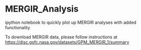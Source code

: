 # MERGIR_Analysis
ipython notebook to quickly plot up MERGIR analyses with added functionality

To download MERGIR data, please follow instructions at https://disc.gsfc.nasa.gov/datasets/GPM_MERGIR_1/summary
